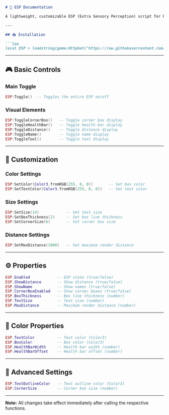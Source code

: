 ````markdown
# 🎯 ESP Documentation

A lightweight, customizable ESP (Extra Sensory Perception) script for Roblox.

---

## 📥 Installation

```lua
local ESP = loadstring(game:HttpGet("https://raw.githubusercontent.com/hooklua/hookfunction/refs/heads/main/libary.lua"))()
````

---

## 🎮 Basic Controls

### Main Toggle

```lua
ESP:Toggle()  -- Toggles the entire ESP on/off
```

### Visual Elements

```lua
ESP:ToggleCornerBox()   -- Toggle corner box display
ESP:ToggleHealthBar()   -- Toggle health bar display
ESP:ToggleDistance()    -- Toggle distance display
ESP:ToggleName()        -- Toggle name display
ESP:ToggleTool()        -- Toggle tool display
```

---

## 🎨 Customization

### Color Settings

```lua
ESP:SetColor(Color3.fromRGB(255, 0, 0))       -- Set box color
ESP:SetTextColor(Color3.fromRGB(255, 0, 0))   -- Set text color
```

### Size Settings

```lua
ESP:SetSize(14)            -- Set text size
ESP:SetBoxThickness(2)     -- Set box line thickness
ESP:SetCornerSize(6)       -- Set corner box size
```

### Distance Settings

```lua
ESP:SetMaxDistance(1000)   -- Set maximum render distance
```

---

## ⚙️ Properties

```lua
ESP.Enabled            -- ESP state (true/false)
ESP.ShowDistance       -- Show distance (true/false)
ESP.ShowName           -- Show names (true/false)
ESP.CornerBoxEnabled   -- Show corner boxes (true/false)
ESP.BoxThickness       -- Box line thickness (number)
ESP.TextSize           -- Text size (number)
ESP.MaxDistance        -- Maximum render distance (number)
```

---

## 🎨 Color Properties

```lua
ESP.TextColor          -- Text color (Color3)
ESP.BoxColor           -- Box color (Color3)
ESP.HealthBarWidth     -- Health bar width (number)
ESP.HealthBarOffset    -- Health bar offset (number)
```

---

## 🔧 Advanced Settings

```lua
ESP.TextOutlineColor   -- Text outline color (Color3)
ESP.CornerSize         -- Corner box size (number)
```

---

**Note:** All changes take effect immediately after calling the respective functions.



